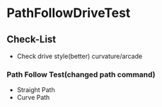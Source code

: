 # PathFollowDriveTest

## Check-List
- Check drive style(better) curvature/arcade
### Path Follow Test(changed path command)
- Straight Path
- Curve Path

